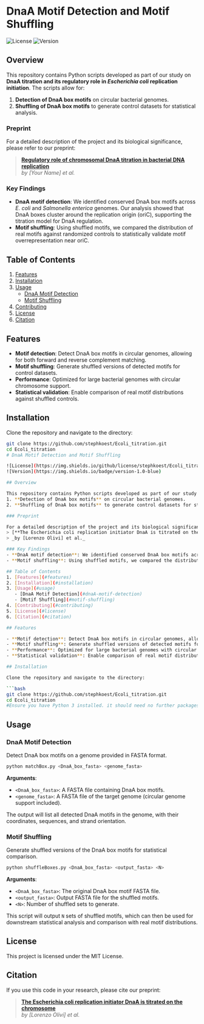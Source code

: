 # DnaA Motif Detection and Motif Shuffling

![License](https://img.shields.io/github/license/stephkoest/Ecoli_titration)
![Version](https://img.shields.io/badge/version-1.0-blue)

## Overview

This repository contains Python scripts developed as part of our study on **DnaA titration and its regulatory role in *Escherichia coli* replication initiation**. The scripts allow for:
1. **Detection of DnaA box motifs** on circular bacterial genomes.
2. **Shuffling of DnaA box motifs** to generate control datasets for statistical analysis.

### Preprint

For a detailed description of the project and its biological significance, please refer to our preprint:
> [**Regulatory role of chromosomal DnaA titration in bacterial DNA replication**](https://www.biorxiv.org/content/10.1101/2024.10.07.617004v1)  
> _by [Your Name] et al._

### Key Findings
- **DnaA motif detection**: We identified conserved DnaA box motifs across *E. coli* and *Salmonella enterica* genomes. Our analysis showed that DnaA boxes cluster around the replication origin (oriC), supporting the titration model for DnaA regulation.
- **Motif shuffling**: Using shuffled motifs, we compared the distribution of real motifs against randomized controls to statistically validate motif overrepresentation near oriC.

## Table of Contents
1. [Features](#features)
2. [Installation](#installation)
3. [Usage](#usage)
   - [DnaA Motif Detection](#dnaA-motif-detection)
   - [Motif Shuffling](#motif-shuffling)
4. [Contributing](#contributing)
5. [License](#license)
6. [Citation](#citation)

## Features

- **Motif detection**: Detect DnaA box motifs in circular genomes, allowing for both forward and reverse complement matching.
- **Motif shuffling**: Generate shuffled versions of detected motifs for control datasets.
- **Performance**: Optimized for large bacterial genomes with circular chromosome support.
- **Statistical validation**: Enable comparison of real motif distributions against shuffled controls.

## Installation

Clone the repository and navigate to the directory:

```bash
git clone https://github.com/stephkoest/Ecoli_titration.git
cd Ecoli_titration
# DnaA Motif Detection and Motif Shuffling

![License](https://img.shields.io/github/license/stephkoest/Ecoli_titration)
![Version](https://img.shields.io/badge/version-1.0-blue)

## Overview

This repository contains Python scripts developed as part of our study on **DnaA titration and its regulatory role in *Escherichia coli* replication initiation**. The scripts allow for:
1. **Detection of DnaA box motifs** on circular bacterial genomes.
2. **Shuffling of DnaA box motifs** to generate control datasets for statistical analysis.

### Preprint

For a detailed description of the project and its biological significance, please refer to our preprint:
> [**The Escherichia coli replication initiator DnaA is titrated on the chromosome**](https://www.biorxiv.org/content/10.1101/2024.10.07.617004v1)  
> _by [Lorenzo Olivi] et al._

### Key Findings
- **DnaA motif detection**: We identified conserved DnaA box motifs across *E. coli* and *Salmonella enterica* genomes. Our analysis showed that DnaA boxes cluster around the replication origin (oriC), supporting the titration model for DnaA regulation.
- **Motif shuffling**: Using shuffled motifs, we compared the distribution of real motifs against randomized controls to statistically validate motif overrepresentation near oriC.

## Table of Contents
1. [Features](#features)
2. [Installation](#installation)
3. [Usage](#usage)
   - [DnaA Motif Detection](#dnaA-motif-detection)
   - [Motif Shuffling](#motif-shuffling)
4. [Contributing](#contributing)
5. [License](#license)
6. [Citation](#citation)

## Features

- **Motif detection**: Detect DnaA box motifs in circular genomes, allowing for both forward and reverse complement matching.
- **Motif shuffling**: Generate shuffled versions of detected motifs for control datasets.
- **Performance**: Optimized for large bacterial genomes with circular chromosome support.
- **Statistical validation**: Enable comparison of real motif distributions against shuffled controls.

## Installation

Clone the repository and navigate to the directory:

```bash
git clone https://github.com/stephkoest/Ecoli_titration.git
cd Ecoli_titration
#Ensure you have Python 3 installed. it should need no further packages, as it runs with basic python.
```

## Usage

### DnaA Motif Detection

Detect DnaA box motifs on a genome provided in FASTA format.

```bash
python matchBox.py <DnaA_box_fasta> <genome_fasta>
```

**Arguments**:
- `<DnaA_box_fasta>`: A FASTA file containing DnaA box motifs.
- `<genome_fasta>`: A FASTA file of the target genome (circular genome support included).

The output will list all detected DnaA motifs in the genome, with their coordinates, sequences, and strand orientation.

### Motif Shuffling

Generate shuffled versions of the DnaA box motifs for statistical comparison.

```bash
python shuffleBoxes.py <DnaA_box_fasta> <output_fasta> <N>
```

**Arguments**:
- `<DnaA_box_fasta>`: The original DnaA box motif FASTA file.
- `<output_fasta>`: Output FASTA file for the shuffled motifs.
- `<N>`: Number of shuffled sets to generate.

This script will output `N` sets of shuffled motifs, which can then be used for downstream statistical analysis and comparison with real motif distributions.

## License

This project is licensed under the MIT License. 

## Citation

If you use this code in your research, please cite our preprint:

> [**The Escherichia coli replication initiator DnaA is titrated on the chromosome**](https://www.biorxiv.org/content/10.1101/2024.10.07.617004v1)  
> _by [Lorenzo Olivi] et al._




